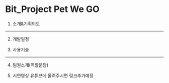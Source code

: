 # Bit_Project Pet We GO

1. 소개&기획의도 

***
2. 개발일정

3. 사용기술

***
4. 팀원소개(역할분담)

5. 시연영상 
유튜브에 올려주시면 링크추가예정
